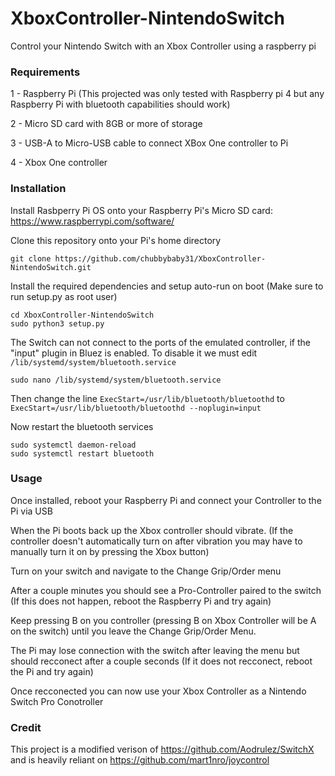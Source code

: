 # XboxController-NintendoSwitch
Control your Nintendo Switch with an Xbox Controller using a raspberry pi

### Requirements
1 - Raspberry Pi (This projected was only tested with Raspberry pi 4 but any Raspberry Pi with bluetooth capabilities should work)

2 - Micro SD card with 8GB or more of storage

3 - USB-A to Micro-USB cable to connect XBox One controller to Pi

4 - Xbox One controller

### Installation
Install Rasbperry Pi OS onto your Raspberry Pi's Micro SD card: https://www.raspberrypi.com/software/

Clone this repository onto your Pi's home directory
```
git clone https://github.com/chubbybaby31/XboxController-NintendoSwitch.git
```
Install the required dependencies and setup auto-run on boot
(Make sure to run setup.py as root user)
```
cd XboxController-NintendoSwitch
sudo python3 setup.py
```
The Switch can not connect to the ports of the emulated controller, if the "input" plugin in Bluez is enabled.
To disable it we must edit ```/lib/systemd/system/bluetooth.service```
```
sudo nano /lib/systemd/system/bluetooth.service
```
Then change the line ```ExecStart=/usr/lib/bluetooth/bluetoothd``` to ```ExecStart=/usr/lib/bluetooth/bluetoothd --noplugin=input```

Now restart the bluetooth services
```
sudo systemctl daemon-reload
sudo systemctl restart bluetooth
```

### Usage
Once installed, reboot your Raspberry Pi and connect your Controller to the Pi via USB

When the Pi boots back up the Xbox controller should vibrate. (If the controller doesn't automatically turn on after vibration you may have to manually turn it on by pressing the Xbox button)

Turn on your switch and navigate to the Change Grip/Order menu

After a couple minutes you should see a Pro-Controller paired to the switch (If this does not happen, reboot the Raspberry Pi and try again)

Keep pressing B on you controller (pressing B on Xbox Controller will be A on the switch) until you leave the Change Grip/Order Menu.

The Pi may lose connection with the switch after leaving the menu but should recconect after a couple seconds (If it does not recconect, reboot the Pi and try again)

Once recconected you can now use your Xbox Controller as a Nintendo Switch Pro Conotroller

### Credit
This project is a modified verison of https://github.com/Aodrulez/SwitchX and is heavily reliant on https://github.com/mart1nro/joycontrol

